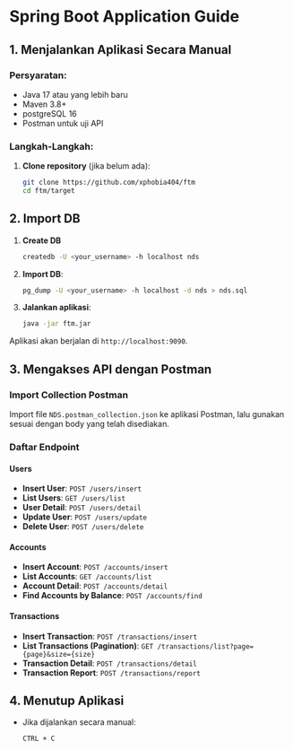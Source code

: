 # Spring Boot Application Guide

## 1. Menjalankan Aplikasi Secara Manual

### Persyaratan:
- Java 17 atau yang lebih baru
- Maven 3.8+
- postgreSQL 16
- Postman untuk uji API

### Langkah-Langkah:
1. **Clone repository** (jika belum ada):
   ```sh
   git clone https://github.com/xphobia404/ftm
   cd ftm/target
   ```

## 2. Import DB

1. **Create DB**
   ```sh
   createdb -U <your_username> -h localhost nds
   ```
2. **Import DB**:
   ```sh
   pg_dump -U <your_username> -h localhost -d nds > nds.sql
   ```
3. **Jalankan aplikasi**:
   ```sh
   java -jar ftm.jar
   ```

Aplikasi akan berjalan di `http://localhost:9090`.

## 3. Mengakses API dengan Postman

### Import Collection Postman
Import file `NDS.postman_collection.json` ke aplikasi Postman, lalu gunakan sesuai dengan body yang telah disediakan.

### Daftar Endpoint
#### Users
- **Insert User**: `POST /users/insert`
- **List Users**: `GET /users/list`
- **User Detail**: `POST /users/detail`
- **Update User**: `POST /users/update`
- **Delete User**: `POST /users/delete`

#### Accounts
- **Insert Account**: `POST /accounts/insert`
- **List Accounts**: `GET /accounts/list`
- **Account Detail**: `POST /accounts/detail`
- **Find Accounts by Balance**: `POST /accounts/find`

#### Transactions
- **Insert Transaction**: `POST /transactions/insert`
- **List Transactions (Pagination)**: `GET /transactions/list?page={page}&size={size}`
- **Transaction Detail**: `POST /transactions/detail`
- **Transaction Report**: `POST /transactions/report`

## 4. Menutup Aplikasi
- Jika dijalankan secara manual:
  ```sh
  CTRL + C
  ```